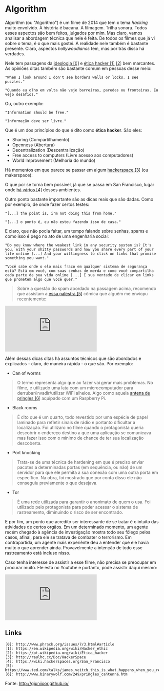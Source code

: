 # Algorithm

Algorithm (ou "Algoritmo") é um filme de 2014 que tem o tema *hacking* muito envolvido. A história é bacana. A filmagem. Trilha sonora. Todos esses aspectos são bem feitos, julgados por mim. Mas claro, vamos analisar a abordagem técnica que nele é feita. De todos os filmes que já vi sobre o tema, é o que mais gostei. A realidade nele também é bastante presente. Claro, aspectos *hollywoodianos* tem, mas por trás disso há verdades.

Nele tem passagens da [ideologia \[0\]][0] e [ética hacker \[1\]][1] [\[2\]][2] bem marcantes. As opiniões ditas também são bastante comum em pessoas desse meio:

```
"When I look around I don't see borders walls or locks. I see puzzles."

"Quando eu olho em volta não vejo barreiras, paredes ou fronteiras. Eu vejo desafios."
```

Ou, outro exemplo:

```
"Information should be free."

"Informação deve ser livre."
```

Que é um dos princípios do que é dito como **ética hacker**. São eles:

* Sharing (Compartilhamento)
* Openness (Abertura)
* Decentralization (Descentralização)
* Free access to computers (Livre acesso aos computadores)
* World Improvement (Melhoria do mundo)

Há momentos em que parece se passar em algum [hackerspace \[3\]][3] (ou makerspace):

O que por se torna bem possível, já que se passa em San Francisco, lugar onde [há vários \[4\]][4] desses ambientes.

Outro ponto bastante importante são as dicas reais que são dadas. Como por exemplo, de onde fazer certos testes:

```
"[...] the point is, i'm not doing this from home."

"[...] o ponto é, eu não estou fazendo isso de casa."
```

E claro, que não podia faltar, um tempo falando sobre senhas, spams e como isso é pego no ato de uma engenharia social:

```
"Do you know where the weakest link in any security system is? It's you, with your shitty passwords and how you share every part of your life online [...] And your willingness to click on links that promise something you want."

"Você sabe onde o elo mais fraco em qualquer sistema de segurança está? Está em você, com suas senhas de merda e como você compartilha cada parte de sua vida online [...] E sua vontade de clicar em links que prometem algo que você quer."
```

> Sobre a questão do spam abordado na passagem acima, recomendo que assistam a [essa palestra \[5\]][5] cômica que alguém me enviopu recentemente:

<iframe src="https://embed-ssl.ted.com/talks/james_veitch_this_is_what_happens_when_you_reply_to_spam_email.html" frameborder="0" allowfullscreen=""></iframe>

Além dessas dicas ditas há assuntos técnicos que são abordados e explicados - claro, de maneira rápida - o que são. Por exemplo:

* Can of worms

> O termo representa algo que ao fazer vai gerar mais problemas. No filme, é utilizado uma lata com um microcomputador para derrubar/invadir/utilizar WiFi alheios. Algo como aquela [antena de pringles \[6\]][6] aquipado com um Raspberry Pi.

* Black rooms

> É dito que é um quarto, todo revestido por uma espécie de papel laminado para refletir sinais de rádio e portanto dificultar a localização. Foi utilizaro no filme quando o protagonista queria descobrir o endereço destino a que uma aplicação se comunicava mas fazer isso com o mínimo de chance de ter sua localização descoberta.

* Port knocking

> Trata-se de uma técnica de hardening em que é preciso enviar pacotes a determinadas portas (em sequência, ou não) de um servidor para que ele permita a sua conexão com uma outra porta em específico. Na obra, foi mostrado que por conta disso ele não conseguiu previamente o que desejava.

* Tor

> É uma rede utilizada para garantir o anonimato de quem o usa. Foi utilizado pelo protagonista para poder acessar o sistema de rastreamento, diminuindo o risco de ser encontrado.

E por fim, um ponto que acredito ser interessante de se tratar é o intuito das atividades de certos orgãos. Em um determinado momento, um agente recém chegado à agência de investigação mostra todo seu fôlego pelos casos, afinal, para ele se tratava de combater o terrorismo. Em contrapartida, um agente mais experiênte deu a entender que ele havia muito o que aprender ainda. Provavelmente a intenção de todo esse rastreamento está incluso nisso.

Caso tenha interesse de assistir a esse filme, não precisa se preocupar em procurar muito. Ele está no Youtube e portanto, pode assistir daqui mesmo:

<iframe src="https://www.youtube.com/embed/6qpudAhYhpc" frameborder="0" allowfullscreen></iframe>

## Links

```
[0]: http://www.phrack.org/issues/7/3.html#article
[1]: https://en.wikipedia.org/wiki/Hacker_ethic
[2]: https://pt.wikipedia.org/wiki/Ética_hacker
[3]: http://raulhc.cc/Doc/HackerSpace
[4]: https://wiki.hackerspaces.org/San_Francisco
[5]: https://www.ted.com/talks/james_veitch_this_is_what_happens_when_you_reply_to_spam_email
[6]: http://www.binarywolf.com/249/pringles_cantenna.htm

```
Fonte: http://gjuniioor.github.io/

[0]: http://www.phrack.org/issues/7/3.html#article
[1]: https://en.wikipedia.org/wiki/Hacker_ethic
[2]: https://pt.wikipedia.org/wiki/Ética_hacker
[3]: http://raulhc.cc/Doc/HackerSpace
[4]: https://wiki.hackerspaces.org/San_Francisco
[5]: https://www.ted.com/talks/james_veitch_this_is_what_happens_when_you_reply_to_spam_email
[6]: http://www.binarywolf.com/249/pringles_cantenna.htm
